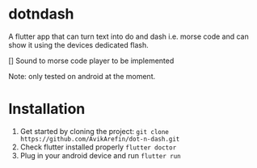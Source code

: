 # dotndash

A flutter app that can turn text into do and dash i.e. morse code and can show it using the devices dedicated flash.

[] Sound to morse code player to be implemented

Note: only tested on android at the moment.

# Installation

1. Get started by cloning the project: ```git clone https://github.com/AvikArefin/dot-n-dash.git```
2. Check flutter installed properly ```flutter doctor```
3. Plug in your android device and run ```flutter run```
